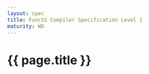 ```yaml
---
layout: spec
title: FuncSS Compiler Specification Level 1
maturity: WD
---
```


# {{ page.title }}

